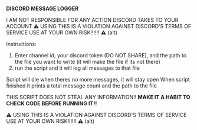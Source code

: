 **DISCORD MESSAGE LOGGER**

I AM NOT RESPONSIBLE FOR ANY ACTION DISCORD TAKES TO YOUR ACCOUNT
⚠ USING THIS IS A VIOLATION AGAINST DISCORD'S TERMS OF SERVICE USE AT YOUR OWN RISK!!!!!! ⚠ (alt)

Instructions:
1. Enter channel id, your discord token (DO NOT SHARE), and the path to the file you want to write (it will make the file if its not there)
2. run the script and it will log all messages to that file

Script will die when theres no more messages, it will stay open
When script finished it prints a total message count and the path to the file

THIS SCRIPT DOES NOT STEAL ANY INFORMATION!! **MAKE IT A HABIT TO CHECK CODE BEFORE RUNNING IT!!**

⚠ USING THIS IS A VIOLATION AGAINST DISCORD'S TERMS OF SERVICE USE AT YOUR OWN RISK!!!!!! ⚠ (alt)
